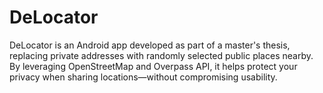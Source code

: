 # DeLocator
DeLocator is an Android app developed as part of a master's thesis, replacing private addresses with randomly selected public places nearby. By leveraging OpenStreetMap and Overpass API, it helps protect your privacy when sharing locations—without compromising usability.
